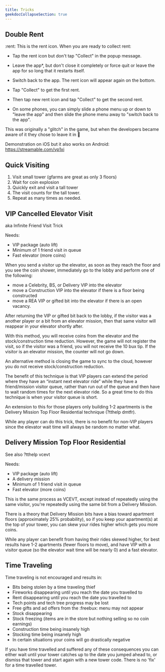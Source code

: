 ```yaml
---
title: Tricks
geekdocCollapseSection: true
---
```


## Double Rent

:rent: This is the rent icon. When you are ready to collect rent:

* Tap the rent icon but don't tap "Collect" in the popup message.
* Leave the app*, but don't close it completely or force quit or leave the app for so long that it restarts itself.
* Switch back to the app. The rent icon will appear again on the bottom.
* Tap "Collect" to get the first rent.
* Then tap new rent icon and tap "Collect" to get the second rent.

* On some phones, you can simply slide a phone menu up or down to "leave the app" and then slide the phone menu away to "switch back to the app".

This was originally a "glitch" in the game, but when the developers became aware of it they chose to leave it in 🙂

Demonstration on iOS but it also works on Android: <https://streamable.com/vp1xi>

## Quick Visiting

1. Visit small tower (gfarms are great as only 3 floors)
2. Wait for coin explosion
3. Quickly exit and visit a tall tower
4. The visit counts for the tall tower.
5. Repeat as many times as needed.

## VIP Cancelled Elevator Visit

aka Infinite Friend Visit Trick

Needs:

* VIP package (auto lift)
* Minimum of 1 friend visit in queue
* Fast elevator (more coins)

When you send a visitor up the elevator, as soon as they reach the floor and you see the coin shower, immediately go to the lobby and perform one of the following:

* move a Celebrity, BS, or Delivery VIP into the elevator
* move a Construction VIP into the elevator if there is a floor being constructed
* move a REA VIP or gifted bit into the elevator if there is an open vacancy.

After returning the VIP or gifted bit back to the lobby, if the visitor was a another player or a bit from an elevator mission, then that same visitor will reappear in your elevator shortly after.

With this method, you will receive coins from the elevator and the stock/construction time reduction. However, the game will not register the visit, so if the visitor was a friend, you will not receive the 10 bux tip. If the visitor is an elevator mission, the counter will not go down.

An alternative method is closing the game to sync to the cloud, however you do not receive stock/construction reduction.

The benefit of this technique is that VIP players can extend the period where they have an “instant next elevator ride” while they have a friend/mission visitor queue, rather than run out of the queue and then have to wait random times for the next elevator ride. So a great time to do this technique is when your visitor queue is short.

An extension to this for those players only building 1-2 apartments is the Delivery Mission Top Floor Residential technique (?tthelp dmtfr).

While any player can do this trick, there is no benefit for non-VIP players since the elevator wait time will always be random no matter what.

## Delivery Mission Top Floor Residential

See also ?tthelp vcevt

Needs:

* VIP package (auto lift)
* A delivery mission
* Minimum of 1 friend visit in queue
* Fast elevator (more coins)

This is the same process as VCEVT, except instead of repeatedly using the same visitor, you're repeatedly using the same bit from a Delivery Mission.

There is a theory that Delivery Mission bits have a bias toward apartment floors (approximately 25% probability), so if you keep your apartment(s) at the top of your tower, you can skew your rides higher which gets you more coins.

While any player can benefit from having their rides skewed higher, for best results have 1-2 apartments (fewer floors to move), and have VIP with a visitor queue (so the elevator wait time will be nearly 0) and a fast elevator.

## Time Traveling

Time traveling is not encouraged and results in:

* Bits being stolen by a time traveling thief
* Fireworks disappearing until you reach the date you travelled to
* Rent disappearing until you reach the date you travelled to
* Tech points and tech tree progress may be lost
* Free gifts and ad offers from the :freebux: menu may not appear
* Stock disappearing
* Stock freezing (items are in the store but nothing selling so no coin earnings)
* Construction time being insanely high
* Stocking time being insanely high
* In certain situations your coins will go drastically negative

If you have time travelled and suffered any of these consequences you can either wait until your tower catches up to the date you jumped ahead to, or dismiss that tower and start again with a new tower code.  There is no 'fix' for a time travelled tower.
